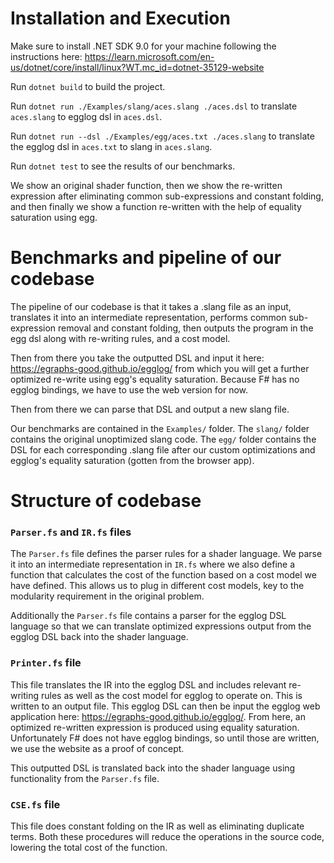 # Installation and Execution
Make sure to install .NET SDK 9.0 for your machine following the instructions here: https://learn.microsoft.com/en-us/dotnet/core/install/linux?WT.mc_id=dotnet-35129-website


Run `dotnet build` to build the project.

Run `dotnet run ./Examples/slang/aces.slang ./aces.dsl` to translate `aces.slang` to egglog dsl in `aces.dsl`.

Run `dotnet run --dsl ./Examples/egg/aces.txt ./aces.slang` to translate the egglog dsl in `aces.txt` to slang in `aces.slang`.

Run `dotnet test` to see the results of our benchmarks.

We show an original shader function, then we show the re-written expression after
eliminating common sub-expressions and constant folding, and then finally we show a function re-written with the help of equality saturation using egg.


# Benchmarks and pipeline of our codebase

The pipeline of our codebase is that it takes a .slang file as an input,
translates it into an intermediate representation, performs common sub-expression removal and constant folding, then outputs the program in the egg dsl along with re-writing rules, and a cost model.

Then from there you take the outputted DSL and input it here: https://egraphs-good.github.io/egglog/
from which you will get a further optimized re-write using egg's equality saturation. Because F# has no egglog bindings, we have to use the web version for now.

Then from there we can parse that DSL and output a new slang file.

Our benchmarks are contained in the `Examples/` folder. The `slang/` folder contains the original unoptimized slang code. The `egg/` folder contains the DSL for each corresponding .slang file after our custom optimizations and egglog's equality saturation (gotten from the browser app).


# Structure of codebase

### `Parser.fs` and `IR.fs` files

The `Parser.fs` file defines the parser rules for a shader language. We parse it into an intermediate representation in `IR.fs` where we also define a function that calculates the cost of the function based on a cost model we have defined. This allows us to plug in different cost models, key to the modularity requirement in the original problem.

Additionally the `Parser.fs` file contains a parser for the egglog DSL language so that we can
translate optimized expressions output from the egglog DSL back into the shader language.



### `Printer.fs` file

This file translates the IR into the egglog DSL and includes relevant re-writing rules as well as the cost model for egglog to operate on. This is written to an output file. This egglog DSL can then be input the egglog web application here: https://egraphs-good.github.io/egglog/. From here, an optimized re-written expression is produced using equality saturation. Unfortunately F# does not have egglog bindings, so until those are written, we use the website as a proof of concept.

This outputted DSL is translated back into the shader language using functionality from the `Parser.fs` file.



### `CSE.fs` file

This file does constant folding on the IR as well as eliminating duplicate terms. Both these procedures will reduce the operations in the source code, lowering the total cost of the function.





